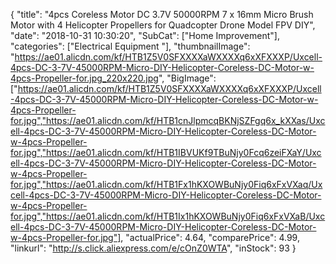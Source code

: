 {
	"title": "4pcs Coreless Motor DC 3.7V 50000RPM 7 x 16mm Micro Brush Motor with 4 Helicopter Propellers for Quadcopter Drone Model FPV DIY",
	"date": "2018-10-31 10:30:20",
	"SubCat": ["Home Improvement"],
	"categories": ["Electrical Equipment "],
	"thumbnailImage": "https://ae01.alicdn.com/kf/HTB1Z5V0SFXXXXaWXXXXq6xXFXXXP/Uxcell-4pcs-DC-3-7V-45000RPM-Micro-DIY-Helicopter-Coreless-DC-Motor-w-4pcs-Propeller-for.jpg_220x220.jpg",
	"BigImage": ["https://ae01.alicdn.com/kf/HTB1Z5V0SFXXXXaWXXXXq6xXFXXXP/Uxcell-4pcs-DC-3-7V-45000RPM-Micro-DIY-Helicopter-Coreless-DC-Motor-w-4pcs-Propeller-for.jpg","https://ae01.alicdn.com/kf/HTB1cnJlpmcqBKNjSZFgq6x_kXXas/Uxcell-4pcs-DC-3-7V-45000RPM-Micro-DIY-Helicopter-Coreless-DC-Motor-w-4pcs-Propeller-for.jpg","https://ae01.alicdn.com/kf/HTB1IBVUKf9TBuNjy0Fcq6zeiFXaY/Uxcell-4pcs-DC-3-7V-45000RPM-Micro-DIY-Helicopter-Coreless-DC-Motor-w-4pcs-Propeller-for.jpg","https://ae01.alicdn.com/kf/HTB1Fx1hKXOWBuNjy0Fiq6xFxVXaq/Uxcell-4pcs-DC-3-7V-45000RPM-Micro-DIY-Helicopter-Coreless-DC-Motor-w-4pcs-Propeller-for.jpg","https://ae01.alicdn.com/kf/HTB1Ix1hKXOWBuNjy0Fiq6xFxVXaB/Uxcell-4pcs-DC-3-7V-45000RPM-Micro-DIY-Helicopter-Coreless-DC-Motor-w-4pcs-Propeller-for.jpg"],
	"actualPrice": 4.64,
	"comparePrice": 4.99,
	"linkurl": "http://s.click.aliexpress.com/e/cOnZ0WTA",
	"inStock": 93
}
